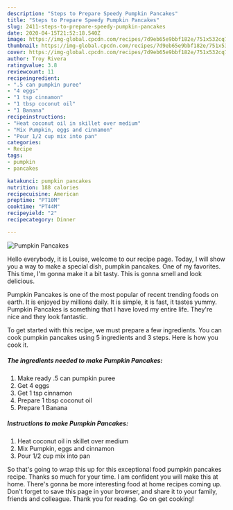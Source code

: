 ```yaml
---
description: "Steps to Prepare Speedy Pumpkin Pancakes"
title: "Steps to Prepare Speedy Pumpkin Pancakes"
slug: 2411-steps-to-prepare-speedy-pumpkin-pancakes
date: 2020-04-15T21:52:18.540Z
image: https://img-global.cpcdn.com/recipes/7d9eb65e9bbf182e/751x532cq70/pumpkin-pancakes-recipe-main-photo.jpg
thumbnail: https://img-global.cpcdn.com/recipes/7d9eb65e9bbf182e/751x532cq70/pumpkin-pancakes-recipe-main-photo.jpg
cover: https://img-global.cpcdn.com/recipes/7d9eb65e9bbf182e/751x532cq70/pumpkin-pancakes-recipe-main-photo.jpg
author: Troy Rivera
ratingvalue: 3.8
reviewcount: 11
recipeingredient:
- ".5 can pumpkin puree"
- "4 eggs"
- "1 tsp cinnamon"
- "1 tbsp coconut oil"
- "1 Banana"
recipeinstructions:
- "Heat coconut oil in skillet over medium"
- "Mix Pumpkin, eggs and cinnamon"
- "Pour 1/2 cup mix into pan"
categories:
- Recipe
tags:
- pumpkin
- pancakes

katakunci: pumpkin pancakes 
nutrition: 188 calories
recipecuisine: American
preptime: "PT10M"
cooktime: "PT44M"
recipeyield: "2"
recipecategory: Dinner

---
```



![Pumpkin Pancakes](https://img-global.cpcdn.com/recipes/7d9eb65e9bbf182e/751x532cq70/pumpkin-pancakes-recipe-main-photo.jpg)

Hello everybody, it is Louise, welcome to our recipe page. Today, I will show you a way to make a special dish, pumpkin pancakes. One of my favorites. This time, I'm gonna make it a bit tasty. This is gonna smell and look delicious.

Pumpkin Pancakes is one of the most popular of recent trending foods on earth. It is enjoyed by millions daily. It is simple, it is fast, it tastes yummy. Pumpkin Pancakes is something that I have loved my entire life. They're nice and they look fantastic.




To get started with this recipe, we must prepare a few ingredients. You can cook pumpkin pancakes using 5 ingredients and 3 steps. Here is how you cook it.

<!--inarticleads1-->

##### The ingredients needed to make Pumpkin Pancakes:

1. Make ready .5 can pumpkin puree
1. Get 4 eggs
1. Get 1 tsp cinnamon
1. Prepare 1 tbsp coconut oil
1. Prepare 1 Banana




<!--inarticleads2-->

##### Instructions to make Pumpkin Pancakes:

1. Heat coconut oil in skillet over medium
1. Mix Pumpkin, eggs and cinnamon
1. Pour 1/2 cup mix into pan




So that's going to wrap this up for this exceptional food pumpkin pancakes recipe. Thanks so much for your time. I am confident you will make this at home. There's gonna be more interesting food at home recipes coming up. Don't forget to save this page in your browser, and share it to your family, friends and colleague. Thank you for reading. Go on get cooking!
